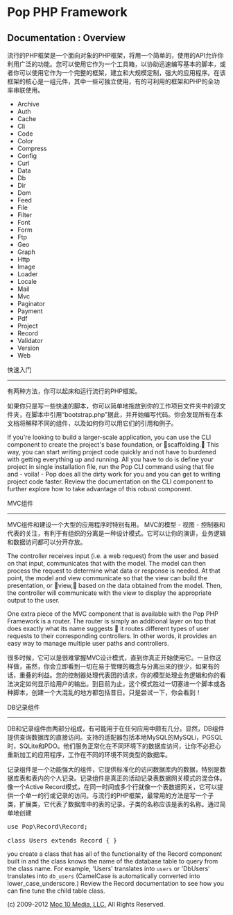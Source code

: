Pop PHP Framework
=================

Documentation : Overview
------------------------

流行的PHP框架是一个面向对象的PHP框架，将用一个简单的，使用的API允许你利用广泛的功能。您可以使用它作为一个工具箱，以协助迅速编写基本的脚本，或者你可以使用它作为一个完整的框架，建立和大规模定制，强大的应用程序。在该框架的核心是一组元件，其中一些可独立使用，有的可利用的框架和PHP的全功率串联使用。


* Archive
* Auth
* Cache
* Cli
* Code
* Color
* Compress
* Config
* Curl
* Data
* Db
* Dir
* Dom
* Feed
* File
* Filter
* Font
* Form
* Ftp
* Geo
* Graph
* Http
* Image
* Loader
* Locale
* Mail
* Mvc
* Paginator
* Payment
* Pdf
* Project
* Record
* Validator
* Version
* Web

快速入门

----------

有两种方法，你可以起床和运行流行的PHP框架。


如果你只是写一些快速的脚本，你可以简单地拖放到你的工作项目文件夹中的源文件夹，在脚本中引用“bootstrap.php”据此，并开始编写代码。你会发现所有在本文档将解释不同的组件，以及如何你可以用它们的引用和例子。


If you're looking to build a larger-scale application, you can use the CLI component to create the project's base foundation, or scaffolding. This way, you can start writing project code quickly and not have to burdened with getting everything up and running. All you have to do is define your project in single installation file, run the Pop CLI command using that file and - voila! - Pop does all the dirty work for you and you can get to writing project code faster. Review the documentation on the CLI component to further explore how to take advantage of this robust component.

MVC组件

-----------------

MVC组件和建设一个大型的应用程序时特别有用。 MVC的模型 - 视图 - 控制器和代表的关注，有利于有组织的分离是一种设计模式。它可以让你的演讲，业务逻辑和数据访问都可以分开存放。


The controller receives input (i.e. a web request) from the user and based on that input, communicates that with the model. The model can then process the request to determine what data or response is needed. At that point, the model and view communicate so that the view can build the presentation, or view, based on the data obtained from the model. Then, the controller will communicate with the view to display the appropriate output to the user.

One extra piece of the MVC component that is available with the Pop PHP Framework is a router. The router is simply an additional layer on top that does exactly what its name suggests  it routes different types of user requests to their corresponding controllers. In other words, it provides an easy way to manage multiple user paths and controllers.

很多时候，它可以是很难掌握MVC设计模式，直到你真正开始使用它。一旦你这样做，虽然，你会立即看到一切在易于管理的概念与分离出来的很少，如果有的话，重叠的利益。您的控制器处理代表团的请求，你的模型处理业务逻辑和你的看法决定如何显示给用户的输出。到目前为止，这个模式胜过一切塞进一个脚本或各种脚本，创建一个大混乱的地方都包括昔日。只是尝试一下，你会看到！


DB记录组件

--------------------------

DB和记录组件由两部分组成，有可能用于在任何应用中颇有几分。显然，DB组件提供查询数据库的直接访问。支持的适配器包括本地MySQL的MySQLi，PGSQL时，SQLite和PDO。他们服务正常化在不同环境下的数据库访问，让你不必担心重新加工的应用程序，工作在不同的环境不同类型的数据库。


记录组件是一个功能强大的组件，它提供标准化的访问数据库内的数据，特别是数据库表和表内的个人记录。记录组件是真正的活动记录表数据网关模式的混合体。像一个Active Record模式，在同一时间或多个行就像一个表数据网关，它可以提供一个单一的行或记录的访问。与流行的PHP框架，最常用的方法是写一个子类，扩展类，它代表了数据库中的表的记录。子类的名称应该是表的名称。通过简单地创建


<pre>
use Pop\Record\Record;

class Users extends Record { }
</pre>

you create a class that has all of the functionality of the Record component built in and the class knows the name of the database table to query from the class name. For example,  'Users' translates into `users` or 'DbUsers' translates into `db_users` (CamelCase is automatically converted into lower_case_underscore.) Review the Record documentation to see how you can fine tune the child table class.

(c) 2009-2012 [Moc 10 Media, LLC.](http://www.moc10media.com) All Rights Reserved.
